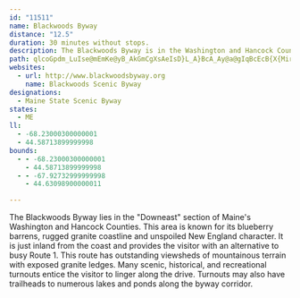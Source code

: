 ```yaml
---
id: "11511"
name: Blackwoods Byway
distance: "12.5"
duration: 30 minutes without stops.
description: The Blackwoods Byway is in the Washington and Hancock Counties. It is just inland from the coast and has access to bodies of water.
path: qlcoGpdm_LuIse@mEmKe@yB_AkGmCgXsAeIsD}L_A}BcA_Ay@a@gIqBcEcB{X{Mir@qYaCwA{EiEgDmEqByDaA_CoA_EwHe[}Gw[_P{o@mByG_EeMsK}YsOed@w@kBsCoJ_AsDq@aDu@eEsAyJyBwS[aFs@oU}@iEkCkGw@aC[_ByFqb@e@gCGs@?_Yt@kJOoEYsBoCuINwEzB{D|@sE?cU\uIx@yIPoGXeE|@_EnCeKbBmLBe@IsAcB{IIgDb@oOSwBuAsDIa@?yAHc@dAwBnB_C`BsDjBeDb@yAv@eE\sCLuB^yBx@gCxBwDr@aBb@uAJ_AHkBCqA_@iD[sAM}B?{B`@mEFkGBoDSgQRwOT{Bb@eD~BsHzIwWj@gChJcNlEyF|EgFbG_GnO{PpCoF`F{MpA{Cx@sCp@_DdDcTf@mCx@yCzCqItAcGbEqVjEwXxDuTx@uDNkABy@?_DYmFNkDXiB|EoSz@sERmBHsCAgBMqBi@oD}A_Ee@}@iByBmB{AyAmBoBqDs@cBsB_Hi@aCu@qEYoE_AyHs@gCwB{Fa@eEDyCXgA~BmFb@yATeDBcLFmIE_BEaAWmAWqBy@uIm@gNLq\NaJdBiOHyDKgBcAyHOaBEaC?sLi@ma@XoWI_BmB_IYoBKmDHwDToExAcTrCel@|@uJnCuQxAwKh@mBn@cBfFaIt@iCx@kD|AsHNsANuEc@cVBiHf@mMz@sKz@iNf@_F^mCbDmH`QkSlCsD~@qBf@uAbCoM
websites:
  - url: http://www.blackwoodsbyway.org
    name: Blackwoods Scenic Byway
designations:
  - Maine State Scenic Byway
states:
  - ME
ll:
  - -68.23000300000001
  - 44.58713899999998
bounds:
  - - -68.23000300000001
    - 44.58713899999998
  - - -67.92732999999998
    - 44.63098900000011

---
```


The Blackwoods Byway lies in the "Downeast" section of Maine's Washington and Hancock Counties. This area is known for its blueberry barrens, rugged granite coastline and unspoiled New England character. It is just inland from the coast and provides the visitor with an alternative to busy Route 1. This route has outstanding viewsheds of mountainous terrain with exposed granite ledges. Many scenic, historical, and recreational turnouts entice the visitor to linger along the drive. Turnouts may also have trailheads to numerous lakes and ponds along the byway corridor.
